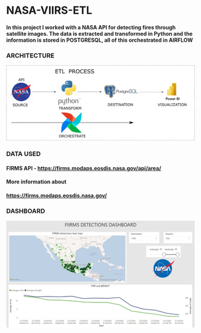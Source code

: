 # NASA-VIIRS-ETL
#### In this project I worked with a NASA API for detecting fires through satellite images. The data is extracted and transformed in Python and the information is stored in POSTGRESQL, all of this orchestrated in AIRFLOW

### ARCHITECTURE

![alt text](https://github.com/dariog721/NASA-VIIRS-ETL/blob/main/ETL.png)

### DATA USED

#### FIRMS API - https://firms.modaps.eosdis.nasa.gov/api/area/

#### More information about 
#### https://firms.modaps.eosdis.nasa.gov/

### DASHBOARD
![alt text](https://github.com/dariog721/NASA-VIIRS-ETL/blob/main/Dash.png)
